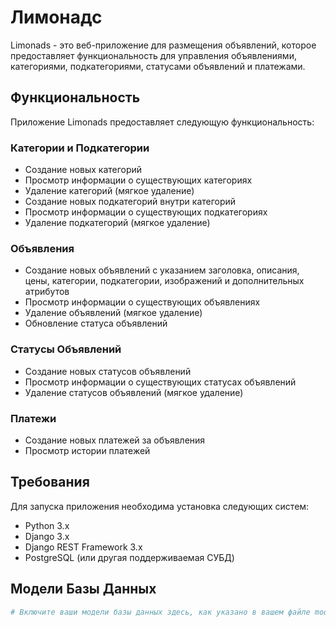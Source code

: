 # Лимонадс

Limonads - это веб-приложение для размещения объявлений, которое предоставляет функциональность для управления объявлениями, категориями, подкатегориями, статусами объявлений и платежами.

## Функциональность

Приложение Limonads предоставляет следующую функциональность:

### Категории и Подкатегории
- Создание новых категорий
- Просмотр информации о существующих категориях
- Удаление категорий (мягкое удаление)
- Создание новых подкатегорий внутри категорий
- Просмотр информации о существующих подкатегориях
- Удаление подкатегорий (мягкое удаление)

### Объявления
- Создание новых объявлений с указанием заголовка, описания, цены, категории, подкатегории, изображений и дополнительных атрибутов
- Просмотр информации о существующих объявлениях
- Удаление объявлений (мягкое удаление)
- Обновление статуса объявлений

### Статусы Объявлений
- Создание новых статусов объявлений
- Просмотр информации о существующих статусах объявлений
- Удаление статусов объявлений (мягкое удаление)

### Платежи
- Создание новых платежей за объявления
- Просмотр истории платежей

## Требования

Для запуска приложения необходима установка следующих систем:

- Python 3.x
- Django 3.x
- Django REST Framework 3.x
- PostgreSQL (или другая поддерживаемая СУБД)

## Модели Базы Данных

```python
# Включите ваши модели базы данных здесь, как указано в вашем файле models.py Django

